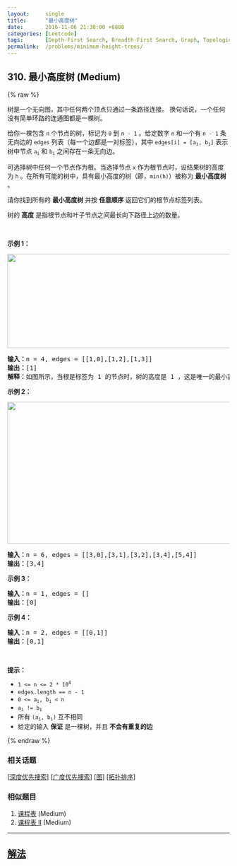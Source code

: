```yaml
---
layout:     single
title:      "最小高度树"
date:       2016-11-06 21:30:00 +0800
categories: [Leetcode]
tags:       [Depth-First Search, Breadth-First Search, Graph, Topological Sort]
permalink:  /problems/minimum-height-trees/
---
```


## 310. 最小高度树 (Medium)

{% raw %}

<p>树是一个无向图，其中任何两个顶点只通过一条路径连接。 换句话说，一个任何没有简单环路的连通图都是一棵树。</p>

<p>给你一棵包含 <code>n</code> 个节点的树，标记为 <code>0</code> 到 <code>n - 1</code> 。给定数字 <code>n</code> 和一个有 <code>n - 1</code> 条无向边的 <code>edges</code> 列表（每一个边都是一对标签），其中 <code>edges[i] = [a<sub>i</sub>, b<sub>i</sub>]</code> 表示树中节点 <code>a<sub>i</sub></code> 和 <code>b<sub>i</sub></code> 之间存在一条无向边。</p>

<p>可选择树中任何一个节点作为根。当选择节点 <code>x</code> 作为根节点时，设结果树的高度为 <code>h</code> 。在所有可能的树中，具有最小高度的树（即，<code>min(h)</code>）被称为 <strong>最小高度树</strong> 。</p>

<p>请你找到所有的 <strong>最小高度树</strong> 并按 <strong>任意顺序</strong> 返回它们的根节点标签列表。</p>
树的 <strong>高度</strong> 是指根节点和叶子节点之间最长向下路径上边的数量。

<p> </p>

<p><strong>示例 1：</strong></p>
<img alt="" src="https://assets.leetcode.com/uploads/2020/09/01/e1.jpg" style="width: 800px; height: 213px;" />
<pre>
<strong>输入：</strong>n = 4, edges = [[1,0],[1,2],[1,3]]
<strong>输出：</strong>[1]
<strong>解释：</strong>如图所示，当根是标签为 1 的节点时，树的高度是 1 ，这是唯一的最小高度树。</pre>

<p><strong>示例 2：</strong></p>
<img alt="" src="https://assets.leetcode.com/uploads/2020/09/01/e2.jpg" style="width: 800px; height: 321px;" />
<pre>
<strong>输入：</strong>n = 6, edges = [[3,0],[3,1],[3,2],[3,4],[5,4]]
<strong>输出：</strong>[3,4]
</pre>

<p><strong>示例 3：</strong></p>

<pre>
<strong>输入：</strong>n = 1, edges = []
<strong>输出：</strong>[0]
</pre>

<p><strong>示例 4：</strong></p>

<pre>
<strong>输入：</strong>n = 2, edges = [[0,1]]
<strong>输出：</strong>[0,1]
</pre>

<p> </p>

<ul>
</ul>

<p><strong>提示：</strong></p>

<ul>
	<li><code>1 <= n <= 2 * 10<sup>4</sup></code></li>
	<li><code>edges.length == n - 1</code></li>
	<li><code>0 <= a<sub>i</sub>, b<sub>i</sub> < n</code></li>
	<li><code>a<sub>i</sub> != b<sub>i</sub></code></li>
	<li>所有 <code>(a<sub>i</sub>, b<sub>i</sub>)</code> 互不相同</li>
	<li>给定的输入 <strong>保证</strong> 是一棵树，并且 <strong>不会有重复的边</strong></li>
</ul>

{% endraw %}

### 相关话题
  [[深度优先搜索](https://github.com/openset/leetcode/tree/master/tag/depth-first-search/README.md)]
  [[广度优先搜索](https://github.com/openset/leetcode/tree/master/tag/breadth-first-search/README.md)]
  [[图](https://github.com/openset/leetcode/tree/master/tag/graph/README.md)]
  [[拓扑排序](https://github.com/openset/leetcode/tree/master/tag/topological-sort/README.md)]

### 相似题目
  1. [课程表](/problems/course-schedule) (Medium)
  1. [课程表 II](/problems/course-schedule-ii) (Medium)

---

## [解法](https://github.com/openset/leetcode/tree/master/problems/minimum-height-trees)
